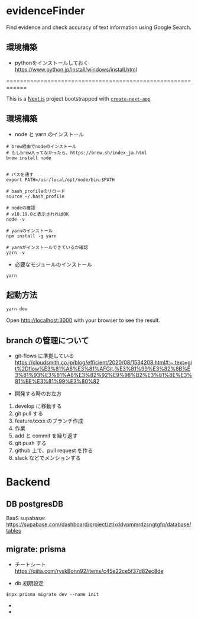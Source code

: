 # evidenceFinder
Find evidence and check accuracy of text information using Google Search.


## 環境構築
- pythonをインストールしておく
https://www.python.jp/install/windows/install.html


============================================================

This is a [Next.js](https://nextjs.org/) project bootstrapped with [`create-next-app`](https://github.com/vercel/next.js/tree/canary/packages/create-next-app).

## 環境構築

- node と yarn のインストール

```
# brew経由でnodeのインストール
# もしbrew入ってなかったら、https://brew.sh/index_ja.html
brew install node


# パスを通す
export PATH=/usr/local/opt/node/bin:$PATH

# bash_profileのリロード
source ~/.bash_profile

# nodeの確認
# v18.19.0と表示されればOK
node -v

# yarnのインストール
npm install -g yarn

# yarnがインストールできているか確認
yarn -v

```

- 必要なモジュールのインストール

```
yarn
```

## 起動方法

```bash
yarn dev
```

Open [http://localhost:3000](http://localhost:3000) with your browser to see the result.

## branch の管理について

- git-flows に準拠している
  https://cloudsmith.co.jp/blog/efficient/2020/08/1534208.html#:~:text=git%2Dflow%E3%81%A8%E3%81%AFGit,%E3%81%99%E3%82%8B%E3%81%93%E3%81%A8%E3%82%92%E9%98%B2%E3%81%8E%E3%81%BE%E3%81%99%E3%80%82

- 開発する時のお左方

1. develop に移動する
1. git pull する
1. feature/xxxx のブランチ作成
1. 作業
1. add と commit を繰り返す
1. git push する
1. github 上で、pull request を作る
1. slack などでメンションする

# Backend

## DB postgresDB

BaaS supabase: https://supabase.com/dashboard/project/ztixddvpmmrdzsngtgfq/database/tables

## migrate: prisma

- チートシート
  https://qiita.com/ryskBonn92/items/c45e22ce5f37d82ec8de

- db 初期設定

```
$npx prisma migrate dev --name init
```

-
-
